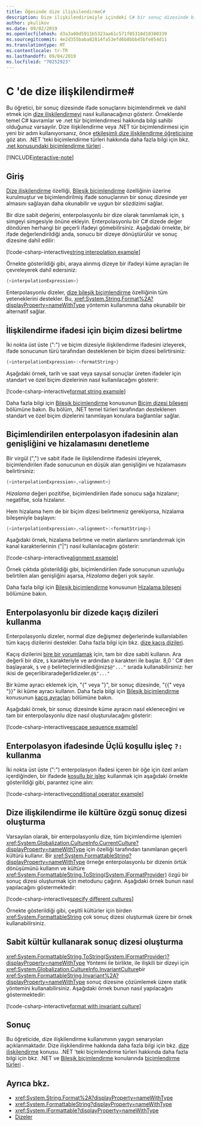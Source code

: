 ```yaml
---
title: Öğesinde dize ilişkilendirmeC#
description: Dize ilişkilendirimiyle içindeki C# bir sonuç dizesinde biçimlendirilen ifade sonuçlarının nasıl ekleneceğini öğrenin.
author: pkulikov
ms.date: 09/02/2019
ms.openlocfilehash: d3a3a08d5911b5323aa61c571f05318d10380339
ms.sourcegitcommit: 4e2d355baba82814fa53efd6b8bbb45bfe054d11
ms.translationtype: MT
ms.contentlocale: tr-TR
ms.lasthandoff: 09/04/2019
ms.locfileid: "70252923"
---
```

# <a name="string-interpolation-in-c"></a>C 'de dize ilişkilendirme\#

Bu öğretici, bir sonuç dizesinde ifade sonuçlarını biçimlendirmek ve dahil etmek için [dize ilişkilendirmeyi](../language-reference/tokens/interpolated.md) nasıl kullanacağınızı gösterir. Örneklerde temel C# kavramlar ve .net tür biçimlendirmesi hakkında bilgi sahibi olduğunuz varsayılır. Dize ilişkilendirme veya .NET tür biçimlendirmesi için yeni bir adım kullanıyorsanız, önce [etkileşimli dize ilişkilendirme öğreticisine](exploration/interpolated-strings.yml) göz atın. .NET 'teki biçimlendirme türleri hakkında daha fazla bilgi için bkz. [.net konusundaki biçimlendirme türleri](../../standard/base-types/formatting-types.md) .

[!INCLUDE[interactive-note](~/includes/csharp-interactive-note.md)]

## <a name="introduction"></a>Giriş

[Dize ilişkilendirme](../language-reference/tokens/interpolated.md) özelliği, [Bileşik biçimlendirme](../../standard/base-types/composite-formatting.md) özelliğinin üzerine kurulmuştur ve biçimlendirilmiş ifade sonuçlarının bir sonuç dizesinde yer almasını sağlayan daha okunabilir ve uygun bir sözdizimi sağlar.

Bir dize sabit değerini, enterpolasyonlu bir dize olarak tanımlamak için, `$` simgeyi simgesiyle önüne ekleyin. Enterpolasyonlu bir C# dizede değer döndüren herhangi bir geçerli ifadeyi gömebilirsiniz. Aşağıdaki örnekte, bir ifade değerlendirildiği anda, sonucu bir dizeye dönüştürülür ve sonuç dizesine dahil edilir:

[!code-csharp-interactive[string interpolation example](~/samples/snippets/csharp/tutorials/string-interpolation/Program.cs#1)]

Örnekte gösterildiği gibi, araya alınmış dizeye bir ifadeyi küme ayraçları ile çevreleyerek dahil edersiniz:

```csharp
{<interpolationExpression>}
```

Enterpolasyonlu dizeler, [dize bileşik biçimlendirme](../../standard/base-types/composite-formatting.md) özelliğinin tüm yeteneklerini destekler. Bu, <xref:System.String.Format%2A?displayProperty=nameWithType> yöntemin kullanımına daha okunabilir bir alternatif sağlar.

## <a name="how-to-specify-a-format-string-for-an-interpolation-expression"></a>İlişkilendirme ifadesi için biçim dizesi belirtme

İki nokta üst üste (":") ve biçim dizesiyle ilişkilendirme ifadesini izleyerek, ifade sonucunun türü tarafından desteklenen bir biçim dizesi belirtirsiniz:

```csharp
{<interpolationExpression>:<formatString>}
```

Aşağıdaki örnek, tarih ve saat veya sayısal sonuçlar üreten ifadeler için standart ve özel biçim dizelerinin nasıl kullanılacağını gösterir:

[!code-csharp-interactive[format string example](~/samples/snippets/csharp/tutorials/string-interpolation/Program.cs#2)]

Daha fazla bilgi için [Bileşik biçimlendirme](../../standard/base-types/composite-formatting.md) konusunun [Biçim dizesi bileşeni](../../standard/base-types/composite-formatting.md#format-string-component) bölümüne bakın. Bu bölüm, .NET temel türleri tarafından desteklenen standart ve özel biçim dizelerini tanımlayan konulara bağlantılar sağlar.

## <a name="how-to-control-the-field-width-and-alignment-of-the-formatted-interpolation-expression"></a>Biçimlendirilen enterpolasyon ifadesinin alan genişliğini ve hizalamasını denetleme

Bir virgül (",") ve sabit ifade ile ilişkilendirme ifadesini izleyerek, biçimlendirilen ifade sonucunun en düşük alan genişliğini ve hizalamasını belirtirsiniz:

```csharp
{<interpolationExpression>,<alignment>}
```

*Hizalama* değeri pozitifse, biçimlendirilen ifade sonucu sağa hizalanır; negatifse, sola hizalanır.

Hem hizalama hem de bir biçim dizesi belirtmeniz gerekiyorsa, hizalama bileşeniyle başlayın:

```csharp
{<interpolationExpression>,<alignment>:<formatString>}
```

Aşağıdaki örnek, hizalama belirtme ve metin alanlarını sınırlandırmak için kanal karakterlerinin ("|") nasıl kullanılacağını gösterir:

[!code-csharp-interactive[alignment example](~/samples/snippets/csharp/tutorials/string-interpolation/Program.cs#3)]

Örnek çıktıda gösterildiği gibi, biçimlendirilen ifade sonucunun uzunluğu belirtilen alan genişliğini aşarsa, *Hizalama* değeri yok sayılır.

Daha fazla bilgi için [Bileşik biçimlendirme](../../standard/base-types/composite-formatting.md) konusunun [Hizalama bileşeni](../../standard/base-types/composite-formatting.md#alignment-component) bölümüne bakın.

## <a name="how-to-use-escape-sequences-in-an-interpolated-string"></a>Enterpolasyonlu bir dizede kaçış dizileri kullanma

Enterpolasyonlu dizeler, normal dize değişmez değerlerinde kullanılabilen tüm kaçış dizilerini destekler. Daha fazla bilgi için bkz. [dize kaçış dizileri](../programming-guide/strings/index.md#string-escape-sequences).

Kaçış dizilerini [bire bir yorumlamak](../language-reference/tokens/verbatim.md) için, tam bir dize sabiti kullanın. Ara değerli bir dize, `$` karakteriyle ve ardından `@` karakteri ile başlar. 8,0 ' C# den başlayarak, `$` ve `@` belirteçlerinidilediğiniz`$@"..."` sırada kullanabilirsiniz: her ikisi de geçerlibiraradeğerlidizeler.`@$"..."`

Bir küme ayracı eklemek için, "{" veya "}", bir sonuç dizesinde, "{{" veya "}}" iki küme ayracı kullanın. Daha fazla bilgi için [Bileşik biçimlendirme](../../standard/base-types/composite-formatting.md) konusunun [kaçış ayraçları](../../standard/base-types/composite-formatting.md#escaping-braces) bölümüne bakın.

Aşağıdaki örnek, bir sonuç dizesinde küme ayracın nasıl ekleneceğini ve tam bir enterpolasyonlu dize nasıl oluşturulacağını gösterir:

[!code-csharp-interactive[escape sequence example](~/samples/snippets/csharp/tutorials/string-interpolation/Program.cs#4)]

## <a name="how-to-use-a-ternary-conditional-operator--in-an-interpolation-expression"></a>Enterpolasyon ifadesinde Üçlü koşullu işleç `?:` kullanma

İki nokta üst üste (":") enterpolasyon ifadesi içeren bir öğe için özel anlam içerdiğinden, bir ifadede [koşullu bir işleç](../language-reference/operators/conditional-operator.md) kullanmak için aşağıdaki örnekte gösterildiği gibi, parantez içine alın:

[!code-csharp-interactive[conditional operator example](~/samples/snippets/csharp/tutorials/string-interpolation/Program.cs#5)]

## <a name="how-to-create-a-culture-specific-result-string-with-string-interpolation"></a>Dize ilişkilendirme ile kültüre özgü sonuç dizesi oluşturma

Varsayılan olarak, bir enterpolasyonlu dize, tüm biçimlendirme işlemleri <xref:System.Globalization.CultureInfo.CurrentCulture?displayProperty=nameWithType> için özelliği tarafından tanımlanan geçerli kültürü kullanır. Bir <xref:System.FormattableString?displayProperty=nameWithType> örneğe enterpolasyonlu bir dizenin örtük dönüşümünü kullanın ve kültüre <xref:System.FormattableString.ToString(System.IFormatProvider)> özgü bir sonuç dizesi oluşturmak için metodunu çağırın. Aşağıdaki örnek bunun nasıl yapılacağını göstermektedir:

[!code-csharp-interactive[specify different cultures](~/samples/snippets/csharp/tutorials/string-interpolation/Program.cs#6)]

Örnekte gösterildiği gibi, çeşitli kültürler için birden <xref:System.FormattableString> çok sonuç dizesi oluşturmak üzere bir örnek kullanabilirsiniz.

## <a name="how-to-create-a-result-string-using-the-invariant-culture"></a>Sabit kültür kullanarak sonuç dizesi oluşturma

<xref:System.FormattableString.ToString(System.IFormatProvider)?displayProperty=nameWithType> Yöntemi ile birlikte, ile ilişkili bir dizeyi için <xref:System.Globalization.CultureInfo.InvariantCulture>bir <xref:System.FormattableString.Invariant%2A?displayProperty=nameWithType> sonuç dizesine çözümlemek üzere statik yöntemini kullanabilirsiniz. Aşağıdaki örnek bunun nasıl yapılacağını göstermektedir:

[!code-csharp-interactive[format with invariant culture](~/samples/snippets/csharp/tutorials/string-interpolation/Program.cs#7)]

## <a name="conclusion"></a>Sonuç

Bu öğreticide, dize ilişkilendirme kullanımının yaygın senaryoları açıklanmaktadır. Dize ilişkilendirme hakkında daha fazla bilgi için bkz. [dize ilişkilendirme](../language-reference/tokens/interpolated.md) konusu. .NET 'teki biçimlendirme türleri hakkında daha fazla bilgi için bkz. .NET ve [Bileşik biçimlendirme](../../standard/base-types/composite-formatting.md) konularında [biçimlendirme türleri](../../standard/base-types/formatting-types.md) .

## <a name="see-also"></a>Ayrıca bkz.

- <xref:System.String.Format%2A?displayProperty=nameWithType>
- <xref:System.FormattableString?displayProperty=nameWithType>
- <xref:System.IFormattable?displayProperty=nameWithType>
- [Dizeler](../programming-guide/strings/index.md)
